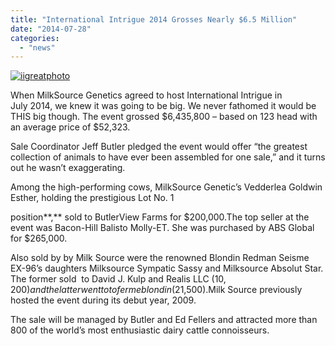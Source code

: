 ```yaml
---
title: "International Intrigue 2014 Grosses Nearly $6.5 Million"
date: "2014-07-28"
categories: 
  - "news"
---
```


[![iigreatphoto](http://milk-source.local/wp-content/uploads/2014/07/iigreatphoto-300x225.jpg)](http://milk-source.local/wp-content/uploads/2014/07/iigreatphoto.jpg)

When MilkSource Genetics agreed to host International Intrigue in July 2014, we knew it was going to be big. We never fathomed it would be THIS big though. The event grossed $6,435,800 – based on 123 head with an average price of $52,323.

Sale Coordinator Jeff Butler pledged the event would offer “the greatest collection of animals to have ever been assembled for one sale,” and it turns out he wasn’t exaggerating.

Among the high-performing cows, MilkSource Genetic’s Vedderlea Goldwin Esther, holding the prestigious Lot No. 1

position**,** sold to ButlerView Farms for $200,000.The top seller at the event was Bacon-Hill Balisto Molly-ET. She was purchased by ABS Global for $265,000.

Also sold by by Milk Source were the renowned Blondin Redman Seisme EX-96’s daughters Milksource Sympatic Sassy and Milksource Absolut Star. The former sold  to David J. Kulp and Realis LLC ($10,200) and the latter went to to ferme blondin ($21,500).Milk Source previously hosted the event during its debut year, 2009.

The sale will be managed by Butler and Ed Fellers and attracted more than 800 of the world’s most enthusiastic dairy cattle connoisseurs.
